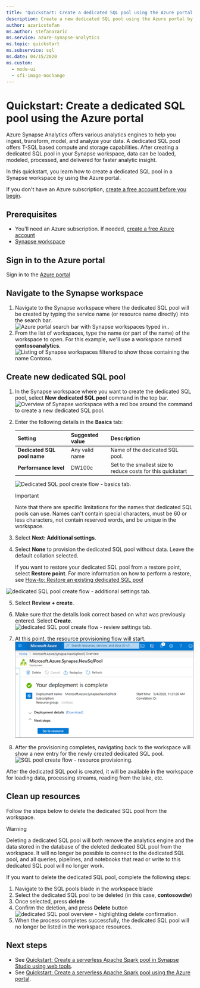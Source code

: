 ```yaml
---
title: 'Quickstart: Create a dedicated SQL pool using the Azure portal'
description: Create a new dedicated SQL pool using the Azure portal by following the steps in this guide.
author: azaricstefan
ms.author: stefanazaric
ms.service: azure-synapse-analytics
ms.topic: quickstart
ms.subservice: sql
ms.date: 04/15/2020
ms.custom:
  - mode-ui
  - sfi-image-nochange
---
```


# Quickstart: Create a dedicated SQL pool using the Azure portal

Azure Synapse Analytics offers various analytics engines to help you ingest, transform, model, and analyze your data. A dedicated SQL pool offers T-SQL based compute and storage capabilities. After creating a dedicated SQL pool in your Synapse workspace, data can be loaded, modeled, processed, and delivered for faster analytic insight.

In this quickstart, you learn how to create a dedicated SQL pool in a Synapse workspace by using the Azure portal.

If you don't have an Azure subscription, [create a free account before you begin](https://azure.microsoft.com/free/).

## Prerequisites

- You'll need an Azure subscription. If needed, [create a free Azure account](https://azure.microsoft.com/free/)
- [Synapse workspace](./quickstart-create-workspace.md)

## Sign in to the Azure portal

Sign in to the [Azure portal](https://portal.azure.com/)

## Navigate to the Synapse workspace

1. Navigate to the Synapse workspace where the dedicated SQL pool will be created by typing the service name (or resource name directly) into the search bar.
![Azure portal search bar with Synapse workspaces typed in.](media/quickstart-create-sql-pool/create-sql-pool-00a.png). 
1. From the list of workspaces, type the name (or part of the name) of the workspace to open. For this example, we'll use a workspace named **contosoanalytics**.
![Listing of Synapse workspaces filtered to show those containing the name Contoso.](media/quickstart-create-sql-pool/create-sql-pool-00b.png)

## Create new dedicated SQL pool

1. In the Synapse workspace where you want to create the dedicated SQL pool, select **New dedicated SQL pool** command in the top bar.
![Overview of Synapse workspace with a red box around the command to create a new dedicated SQL pool.](media/quickstart-create-sql-pool/create-sql-pool-portal-01.png)
2. Enter the following details in the **Basics** tab:

    | Setting | Suggested value | Description |
    | :------ | :-------------- | :---------- |
    | **Dedicated SQL pool name** | Any valid name | Name of the dedicated SQL pool. |
    | **Performance level** | DW100c | Set to the smallest size to reduce costs for this quickstart |

  
    ![Dedicated SQL pool create flow - basics tab.](media/quickstart-create-sql-pool/create-sql-pool-portal-02.png)

    > [!IMPORTANT]
    > Note that there are specific limitations for the names that dedicated SQL pools can use. Names can't contain special characters, must be 60 or less characters, not contain reserved words, and be unique in the workspace.

3. Select **Next: Additional settings**.
4. Select **None** to provision the dedicated SQL pool without data. Leave the default collation selected.

    If you want to restore your dedicated SQL pool from a restore point, select **Restore point**. For more information on how to perform a restore, see [How-to: Restore an existing dedicated SQL pool](backuprestore/restore-sql-pool.md)

![dedicated SQL pool create flow - additional settings tab.](media/quickstart-create-sql-pool/create-sql-pool-portal-03.png)

5. Select **Review + create**.
6. Make sure that the details look correct based on what was previously entered. Select **Create**.
![dedicated SQL pool create flow - review settings tab.](media/quickstart-create-sql-pool/create-sql-pool-portal-04.png)

7. At this point, the resource provisioning flow will start.
 ![Screenshot that shows the "Your deployment is complete" page.](media/quickstart-create-sql-pool/create-sql-pool-portal-06.png)

8. After the provisioning completes, navigating back to the workspace will show a new entry for the newly created dedicated SQL pool.
 ![SQL pool create flow - resource provisioning.](media/quickstart-create-sql-pool/create-sql-pool-studio-27.png)


After the dedicated SQL pool is created, it will be available in the workspace for loading data, processing streams, reading from the lake, etc.

## Clean up resources

Follow the steps below to delete the dedicated SQL pool from the workspace.
> [!WARNING]
> Deleting a dedicated SQL pool will both remove the analytics engine and the data stored in the database of the deleted dedicated SQL pool from the workspace. It will no longer be possible to connect to the dedicated SQL pool, and all queries, pipelines, and notebooks that read or write to this dedicated SQL pool will no longer work.

If you want to delete the dedicated SQL pool, complete the following steps:

1. Navigate to the SQL pools blade in the workspace blade
1. Select the dedicated SQL pool to be deleted (in this case, **contosowdw**)
1. Once selected, press **delete**
1. Confirm the deletion, and press **Delete** button
 ![dedicated SQL pool overview - highlighting delete confirmation.](media/quickstart-create-sql-pool/create-sql-pool-portal-11.png)
1. When the process completes successfully, the dedicated SQL pool will no longer be listed in the workspace resources.

## Next steps

- See [Quickstart: Create a serverless Apache Spark pool in Synapse Studio using web tools](quickstart-apache-spark-notebook.md).
- See [Quickstart: Create a serverless Apache Spark pool using the Azure portal](quickstart-create-apache-spark-pool-portal.md).
